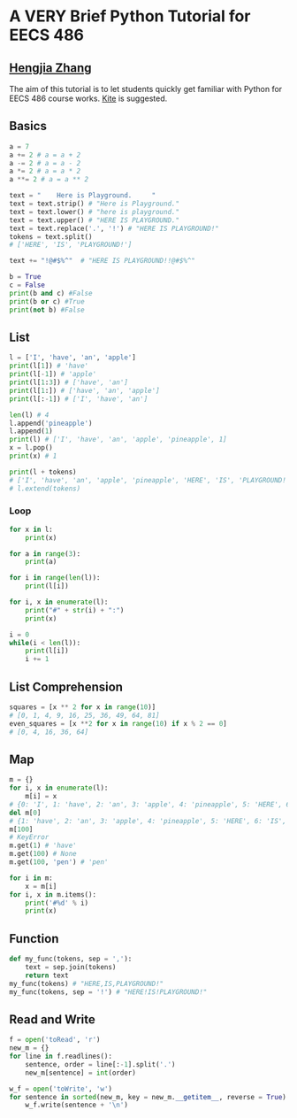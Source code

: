 # A VERY Brief Python Tutorial for EECS 486
## [Hengjia Zhang](www.blythez.com)
The aim of this tutorial is to let students quickly get familiar with Python for EECS 486 course works. [Kite](kite.com) is suggested.
## Basics
```python
a = 7
a += 2 # a = a + 2
a -= 2 # a = a - 2
a *= 2 # a = a * 2
a **= 2 # a = a ** 2

text = "    Here is Playground.     "
text = text.strip() # "Here is Playground."
text = text.lower() # "here is playground."
text = text.upper() # "HERE IS PLAYGROUND."
text = text.replace('.', '!') # "HERE IS PLAYGROUND!"
tokens = text.split()
# ['HERE', 'IS', 'PLAYGROUND!']

text += "!@#$%^"  # "HERE IS PLAYGROUND!!@#$%^"

b = True
c = False
print(b and c) #False
print(b or c) #True
print(not b) #False
```

## List
```python
l = ['I', 'have', 'an', 'apple']
print(l[1]) # 'have'
print(l[-1]) # 'apple'
print(l[1:3]) # ['have', 'an']
print(l[1:]) # ['have', 'an', 'apple']
print(l[:-1]) # ['I', 'have', 'an']

len(l) # 4
l.append('pineapple')
l.append(1)
print(l) # ['I', 'have', 'an', 'apple', 'pineapple', 1]
x = l.pop()
print(x) # 1

print(l + tokens) 
# ['I', 'have', 'an', 'apple', 'pineapple', 'HERE', 'IS', 'PLAYGROUND!']
# l.extend(tokens)
```

### Loop
```python
for x in l:
	print(x)

for a in range(3):
	print(a)

for i in range(len(l)):
	print(l[i])

for i, x in enumerate(l):
	print("#" + str(i) + ":")
	print(x)

i = 0
while(i < len(l)):
	print(l[i])
	i += 1
```

## List Comprehension
```python
squares = [x ** 2 for x in range(10)]
# [0, 1, 4, 9, 16, 25, 36, 49, 64, 81]
even_squares = [x **2 for x in range(10) if x % 2 == 0]
# [0, 4, 16, 36, 64]
```

## Map
```python
m = {}
for i, x in enumerate(l):
	m[i] = x
# {0: 'I', 1: 'have', 2: 'an', 3: 'apple', 4: 'pineapple', 5: 'HERE', 6: 'IS', 7: 'PLAYGROUND!'}
del m[0]
# {1: 'have', 2: 'an', 3: 'apple', 4: 'pineapple', 5: 'HERE', 6: 'IS', 7: 'PLAYGROUND!'}
m[100]
# KeyError
m.get(1) # 'have'
m.get(100) # None
m.get(100, 'pen') # 'pen'

for i in m:
	x = m[i]
for i, x in m.items():
	print('#%d' % i)
	print(x)
```

## Function
```python
def my_func(tokens, sep = ','):
	text = sep.join(tokens)
	return text
my_func(tokens) # "HERE,IS,PLAYGROUND!"
my_func(tokens, sep = '!') # "HERE!IS!PLAYGROUND!"
```

## Read and Write
```python
f = open('toRead', 'r')
new_m = {}
for line in f.readlines():
	sentence, order = line[:-1].split('.')
	new_m[sentence] = int(order)

w_f = open('toWrite', 'w')
for sentence in sorted(new_m, key = new_m.__getitem__, reverse = True):
	w_f.write(sentence + '\n')
```